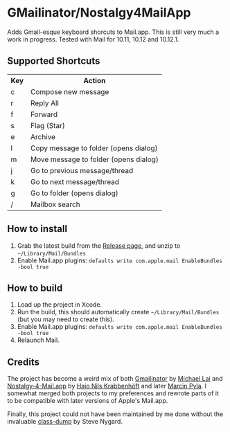 # GMailinator/Nostalgy4MailApp

Adds Gmail-esque keyboard shorcuts to Mail.app.  This is still very much a work
in progress. Tested with Mail for 10.11, 10.12 and 10.12.1.

## Supported Shortcuts

<table>
  <tr><th>Key</th><th>Action</th></tr>
  <tr><td>c</td><td>Compose new message</td></tr>
  <tr><td>r</td><td>Reply All</td></tr>
  <tr><td>f</td><td>Forward</td></tr>
  <tr><td>s</td><td>Flag (Star)</td></tr>
  <tr><td>e</td><td>Archive</td></tr>
  <tr><td>l</td><td>Copy message to folder (opens dialog)</td></tr>
  <tr><td>m</td><td>Move message to folder (opens dialog)</td></tr>
  <tr><td>j</td><td>Go to previous message/thread</td></tr>
  <tr><td>k</td><td>Go to next message/thread</td></tr>
  <tr><td>g</td><td>Go to folder (opens dialog)</td></tr>
  <tr><td>/</td><td>Mailbox search</td></tr>
</table>

## How to install

1. Grab the latest build from the [Release page](https://github.com/jelmervdl/Nostalgy-4-Mail.app/releases), and unzip to `~/Library/Mail/Bundles`
2. Enable Mail.app plugins:
       `defaults write com.apple.mail EnableBundles -bool true`

## How to build

1. Load up the project in Xcode.
2. Run the build, this should automatically create `~/Library/Mail/Bundles` (but you may need to create this).
3. Enable Mail.app plugins:
       `defaults write com.apple.mail EnableBundles -bool true`
4. Relaunch Mail.

## Credits

The project has become a weird mix of both [Gmailinator](https://github.com/nompute/GMailinator) by [Michael Lai](https://github.com/nompute) and [Nostalgy-4-Mail.app](https://github.com/fxtentacle/Nostalgy-4-Mail.app) by [Hajo Nils Krabbenhöft](https://github.com/fxtentacle) and later [Marcin Pyla](https://github.com/cubbi). I somewhat merged both projects to my preferences and rewrote parts of it to be compatible with later versions of Apple's Mail.app.

Finally, this project could not have been maintained by me done without the invaluable [class-dump](http://stevenygard.com/projects/class-dump/) by Steve Nygard.
